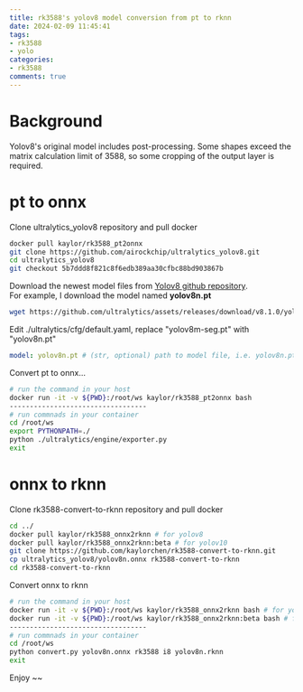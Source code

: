 ```yaml
---
title: rk3588's yolov8 model conversion from pt to rknn 
date: 2024-02-09 11:45:41
tags:
- rk3588
- yolo
categories:
- rk3588
comments: true
---
```


# Background

Yolov8's original model includes post-processing. Some shapes exceed the matrix calculation limit of 3588, so some cropping of the output layer is required.

# pt to onnx

Clone ultralytics_yolov8 repository and pull docker
```bash
docker pull kaylor/rk3588_pt2onnx
git clone https://github.com/airockchip/ultralytics_yolov8.git
cd ultralytics_yolov8
git checkout 5b7ddd8f821c8f6edb389aa30cfbc88bd903867b
```
Download the newest model files from [Yolov8 github repository](https://github.com/ultralytics/ultralytics).  
For example, I download the model named **yolov8n.pt**
```bash
wget https://github.com/ultralytics/assets/releases/download/v8.1.0/yolov8n.pt
```
Edit ./ultralytics/cfg/default.yaml, replace "yolov8m-seg.pt" with "yolov8n.pt"
```yaml
model: yolov8n.pt # (str, optional) path to model file, i.e. yolov8n.pt, yolov8n.yaml
```
Convert pt to onnx...
```bash
# run the command in your host 
docker run -it -v ${PWD}:/root/ws kaylor/rk3588_pt2onnx bash
----------------------------------
# run commnads in your container
cd /root/ws
export PYTHONPATH=./ 
python ./ultralytics/engine/exporter.py
exit
```

# onnx to rknn
 
 Clone rk3588-convert-to-rknn repository and pull docker
 ```bash
 cd ../
 docker pull kaylor/rk3588_onnx2rknn # for yolov8 
 docker pull kaylor/rk3588_onnx2rknn:beta # for yolov10
 git clone https://github.com/kaylorchen/rk3588-convert-to-rknn.git
 cp ultralytics_yolov8/yolov8n.onnx rk3588-convert-to-rknn
 cd rk3588-convert-to-rknn
 ```
Convert onnx to rknn
```bash
# run the command in your host 
docker run -it -v ${PWD}:/root/ws kaylor/rk3588_onnx2rknn bash # for yolov8
docker run -it -v ${PWD}:/root/ws kaylor/rk3588_onnx2rknn:beta bash # for yolov10
----------------------------------
# run commnads in your container
cd /root/ws
python convert.py yolov8n.onnx rk3588 i8 yolov8n.rknn
exit
```

Enjoy ~~







